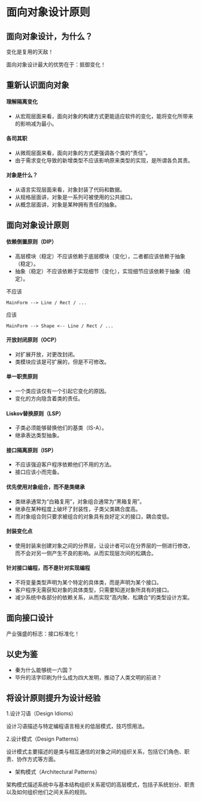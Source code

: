 # 面向对象设计原则

## 面向对象设计，为什么？

变化是复用的天敌！

面向对象设计最大的优势在于：抵御变化！


## 重新认识面向对象

#### 理解隔离变化

- 从宏观层面来看，面向对象的构建方式更能适应软件的变化，能将变化所带来的影响减为最小。


#### 各司其职

- 从微观层面来看，面向对象的方式更强调各个类的“责任”。
- 由于需求变化导致的新增类型不应该影响原来类型的实现，是所谓各负其责。


#### 对象是什么？

- 从语言实现层面来看，对象封装了代码和数据。
- 从规格层面讲，对象是一系列可被使用的公共接口。
- 从概念层面讲，对象是某种拥有责任的抽象。


## 面向对象设计原则

#### 依赖倒置原则（DIP）

- 高层模块（稳定）不应该依赖于底层模块（变化），二者都应该依赖于抽象（稳定）。
- 抽象（稳定）不应该依赖于实现细节（变化），实现细节应该依赖于抽象（稳定）。

不应该

```
MainForm --> Line / Rect / ...
```

应该

```
MainForm --> Shape <-- Line / Rect / ...
```

#### 开放封闭原则（OCP）

- 对扩展开放，对更改封闭。
- 类模块应该是可扩展的，但是不可修改。


#### 单一职责原则

- 一个类应该仅有一个引起它变化的原因。
- 变化的方向隐含着类的责任。


#### Liskov替换原则（LSP）

- 子类必须能够替换他们的基类（IS-A）。
- 继承表达类型抽象。


#### 接口隔离原则（ISP）

- 不应该强迫客户程序依赖他们不用的方法。
- 接口应该小而完备。


#### 优先使用对象组合，而不是类继承

- 类继承通常为“白箱复用”，对象组合通常为“黑箱复用”。
- 继承在某种程度上破坏了封装性，子类父类耦合度高。
- 而对象组合则只要求被组合的对象具有良好定义的接口，耦合度低。


#### 封装变化点

- 使用封装来创建对象之间的分界层，让设计者可以在分界层的一侧进行修改，而不会对另一侧产生不良的影响。从而实现层次间的松耦合。


#### 针对接口编程，而不是针对实现编程

- 不将变量类型声明为某个特定的具体类，而是声明为某个接口。
- 客户程序无需获知对象的具体类型，只需要知道对象所具有的接口。
- 减少系统中各部分的依赖关系，从而实现“高内聚、松耦合”的类型设计方案。


## 面向接口设计

产业强盛的标志：接口标准化！


## 以史为鉴

- 秦为什么能够统一六国？
- 毕升的活字印刷为什么成为四大发明，推动了人类文明的前进？


## 将设计原则提升为设计经验

1.设计习语（Design Idioms）

设计习语描述与特定编程语言相关的低层模式，技巧惯用法。

2.设计模式（Design Patterns）

设计模式主要描述的是类与相互通信的对象之间的组织关系，包括它们角色、职责、协作方式等方面。

- 架构模式（Architectural Patterns）

架构模式描述系统中与基本结构组织关系密切的高层模式，包括子系统划分、职责以及如何组织他们之间关系的规则。


